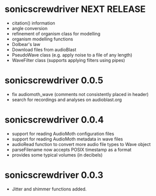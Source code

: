 # sonicscrewdriver NEXT RELEASE

- citation() information
- angle conversion
- refinement of organism class for modelling
- organism modelling functions
- Dolbear's law
- Download files from audioBlast
- PseudoWave class (e.g. apply noise to a file of any length)
- WaveFilter class (supports applying filters using pipes)

# sonicscrewdriver 0.0.5

- fix audiomoth_wave (comments not consistently placed in header)
- search for recordings and analyses on audioblast.org

# sonicscrewdriver 0.0.4

- support for reading AudioMoth configuration files
- support for reading AudioMoth metadata in wave files
- audioRead function to convert more audio file types to Wave object
- parseFilename now accepts POSIX timestamp as a format
- provides some typical volumes (in decibels)

# sonicscrewdriver 0.0.3

- Jitter and shimmer functions added.
